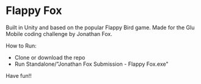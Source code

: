# Flappy Fox
Built in Unity and based on the popular Flappy Bird game. Made for the Glu Mobile coding challenge by Jonathan Fox.

How to Run:
- Clone or download the repo
- Run Standalone/"Jonathan Fox Submission - Flappy Fox.exe"

Have fun!!
